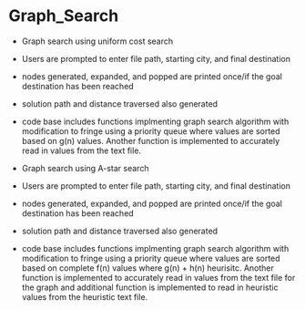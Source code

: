 # Graph_Search

- Graph search using uniform cost search
-   Users are prompted to enter file path, starting city, and final destination
-   nodes generated, expanded, and popped are printed once/if the goal destination has been reached
-   solution path and distance traversed also generated
-   code base includes functions implmenting graph search algorithm with modification to fringe using a priority queue where values are sorted based on g(n) values. Another function is implemented to accurately read in values from the text file.


- Graph search using A-star search
-   Users are prompted to enter file path, starting city, and final destination
-   nodes generated, expanded, and popped are printed once/if the goal destination has been reached
-   solution path and distance traversed also generated
-   code base includes functions implmenting graph search algorithm with modification to fringe using a priority queue where values are sorted based on complete f(n) values where g(n) + h(n) heurisitc. Another function is implemented to accurately read in values from the text file for the graph and additional function is implemented to read in heuristic values from the heuristic text file. 
